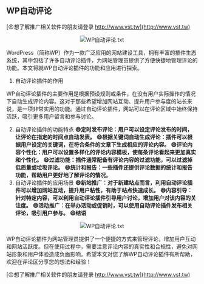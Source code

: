 ## **WP自动评论**

[😍想了解推广相关软件的朋友请登录 http://www.vst.tw](http://www.vst.tw)

 <center><img src="https://vst.tw/MP4/tuiguang/png/8.png" alt="WP自动评论.txt"></center>

WordPress（简称WP）作为一款广泛应用的网站建设工具，拥有丰富的插件生态系统，其中包括了许多自动评论插件，为网站管理员提供了方便快捷地管理评论的功能。本文将就WP自动评论插件的功能和应用进行探索。

1. 自动评论插件的作用

WP自动评论插件的主要作用是根据预设规则或条件，在没有用户实际操作的情况下自动生成评论内容。这对于那些希望增加网站互动、提升用户参与度的站长来说，是一项非常实用的功能。通过自动评论插件，网站可以在评论区域中始终保持活跃，吸引更多用户留言和参与讨论。

2. 自动评论插件的功能特点
**😄定时发布评论：用户可以设定评论发布的时间，让评论在指定的时间点自动发表。**
**😄根据关键词自动生成评论：插件可以根据用户设定的关键词，在符合条件的文章下生成相应的评论内容。**
**😄评论内容个性化：用户可以设置多样化的评论内容模板，使每条评论看起来更加真实和个性化。**
**😄过滤功能：插件通常配备有评论内容的过滤功能，可以过滤掉低质量或垃圾评论。**
**😄统计和报告：一些插件还提供评论数据的统计和报告功能，帮助用户更好地了解评论的情况。**
3. 自动评论插件的应用场景
**😄新站推广：对于新建站点而言，利用自动评论插件可以增加网站互动，提升用户粘性，有助于站点快速成长。**
**😄内容引导：针对特定内容，可以利用自动评论插件引导用户讨论，增加用户对该内容的关注度。**
**😄活动推广：在举办活动或促销时，可以使用自动评论插件发布相关评论，吸引用户参与。**
**😄结语**

 <center><img src="https://vst.tw/MP4/tuiguang/png/1.png" alt="WP自动评论.txt"></center>

WP自动评论插件为网站管理员提供了一个便捷的方式来管理评论，增加用户互动和网站活跃度。但在使用过程中，需要注意评论内容的真实性和合规性，避免对网站形象和用户体验造成负面影响。希望本文对您了解WP自动评论插件有所帮助，欢迎在评论区分享您的想法和经验！

[😍想了解推广相关软件的朋友请登录 http://www.vst.tw](http://www.vst.tw)



